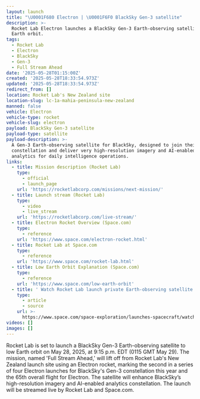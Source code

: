 ```yaml
---
layout: launch
title: "\U0001F680 Electron | \U0001F6F0 BlackSky Gen-3 satellite"
description: >-
  Rocket Lab Electron launches a BlackSky Gen-3 Earth-observing satellite to low
  Earth orbit.
tags:
  - Rocket Lab
  - Electron
  - BlackSky
  - Gen-3
  - Full Stream Ahead
date: '2025-05-28T01:15:00Z'
created: '2025-05-28T18:33:54.973Z'
updated: '2025-05-28T18:33:54.973Z'
redirect_from: []
location: Rocket Lab's New Zealand site
location-slug: lc-1a-mahia-peninsula-new-zealand
manned: false
vehicle: Electron
vehicle-type: rocket
vehicle-slug: electron
payload: BlackSky Gen-3 satellite
payload-type: satellite
payload-description: >-
  A Gen-3 Earth-observing satellite for BlackSky, designed to join their
  constellation and deliver very high-resolution imagery and AI-enabled
  analytics for daily intelligence operations.
links:
  - title: Mission description (Rocket Lab)
    type:
      - official
      - launch_page
    url: 'https://rocketlabcorp.com/missions/next-mission/'
  - title: Launch stream (Rocket Lab)
    type:
      - video
      - live_stream
    url: 'https://rocketlabcorp.com/live-stream/'
  - title: Electron Rocket Overview (Space.com)
    type:
      - reference
    url: 'https://www.space.com/electron-rocket.html'
  - title: Rocket Lab at Space.com
    type:
      - reference
    url: 'https://www.space.com/rocket-lab.html'
  - title: Low Earth Orbit Explanation (Space.com)
    type:
      - reference
    url: 'https://www.space.com/low-earth-orbit'
  - title: ' Watch Rocket Lab launch private Earth-observing satellite to orbit tonight '
    type:
      - article
      - source
    url: >-
      https://www.space.com/space-exploration/launches-spacecraft/watch-rocket-lab-launch-private-earth-observing-satellite-to-orbit-tonight
videos: []
images: []
---
```

Rocket Lab is set to launch a BlackSky Gen-3 Earth-observing satellite to low Earth orbit on May 28, 2025, at 9:15 p.m. EDT (0115 GMT May 29). The mission, named 'Full Stream Ahead,' will lift off from Rocket Lab's New Zealand launch site using an Electron rocket, marking the second in a series of four Electron launches for BlackSky's Gen-3 constellation this year and the 65th overall flight for Electron. The satellite will enhance BlackSky’s high-resolution imagery and AI-enabled analytics constellation. The launch will be streamed live by Rocket Lab and Space.com.
